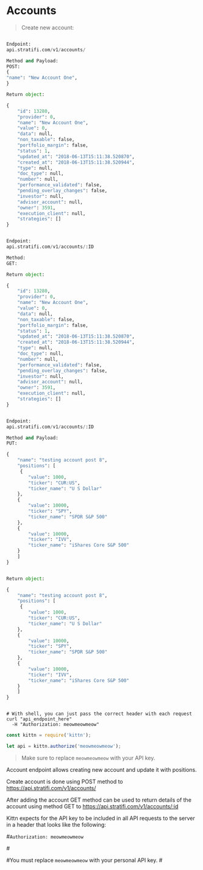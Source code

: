 # Accounts

> Create new account:


```python

Endpoint:
api.stratifi.com/v1/accounts/

Method and Payload:
POST:    
{
"name": "New Account One",
}

Return object:

{
    "id": 13280,
    "provider": 0,
    "name": "New Account One",
    "value": 0,
    "data": null,
    "non_taxable": false,
    "portfolio_margin": false,
    "status": 1,
    "updated_at": "2018-06-13T15:11:38.520870",
    "created_at": "2018-06-13T15:11:38.520944",
    "type": null,
    "doc_type": null,
    "number": null,
    "performance_validated": false,
    "pending_overlay_changes": false,
    "investor": null,
    "advisor_account": null,
    "owner": 3591,
    "execution_client": null,
    "strategies": []
}


Endpoint:
api.stratifi.com/v1/accounts/:ID

Method:
GET:

Return object:

{
    "id": 13280,
    "provider": 0,
    "name": "New Account One",
    "value": 0,
    "data": null,
    "non_taxable": false,
    "portfolio_margin": false,
    "status": 1,
    "updated_at": "2018-06-13T15:11:38.520870",
    "created_at": "2018-06-13T15:11:38.520944",
    "type": null,
    "doc_type": null,
    "number": null,
    "performance_validated": false,
    "pending_overlay_changes": false,
    "investor": null,
    "advisor_account": null,
    "owner": 3591,
    "execution_client": null,
    "strategies": []
}


Endpoint:
api.stratifi.com/v1/accounts/:ID

Method and Payload:
PUT:

{
    "name": "testing account post 8",
    "positions": [
     {
        "value": 1000,
        "ticker": "CUR:US",
        "ticker_name": "U S Dollar"
    },
    {
        "value": 10000,
        "ticker": "SPY",
        "ticker_name": "SPDR S&P 500"
    },
    {
        "value": 10000,
        "ticker": "IVV",
        "ticker_name": "iShares Core S&P 500"
    }
    ]
}


Return object:

{
    "name": "testing account post 8",
    "positions": [
     {
        "value": 1000,
        "ticker": "CUR:US",
        "ticker_name": "U S Dollar"
    },
    {
        "value": 10000,
        "ticker": "SPY",
        "ticker_name": "SPDR S&P 500"
    },
    {
        "value": 10000,
        "ticker": "IVV",
        "ticker_name": "iShares Core S&P 500"
    }
    ]
}



```

```shell
# With shell, you can just pass the correct header with each request
curl "api_endpoint_here"
  -H "Authorization: meowmeowmeow"
```

```javascript
const kittn = require('kittn');

let api = kittn.authorize('meowmeowmeow');
```

> Make sure to replace `meowmeowmeow` with your API key.

Account endpoint allows creating new account and update it with positions.<br/> 

Create account is done using POST method to https://api.stratifi.com/v1/accounts/<br/>

After adding the account GET method can be used to return details of the account using method GET to https://api.stratifi.com/v1/accounts/:id


Kittn expects for the API key to be included in all API requests to the server in a header that looks like the following:

#`Authorization: meowmeowmeow`

#<aside class="notice">
#You must replace <code>meowmeowmeow</code> with your personal API key.
#</aside>
